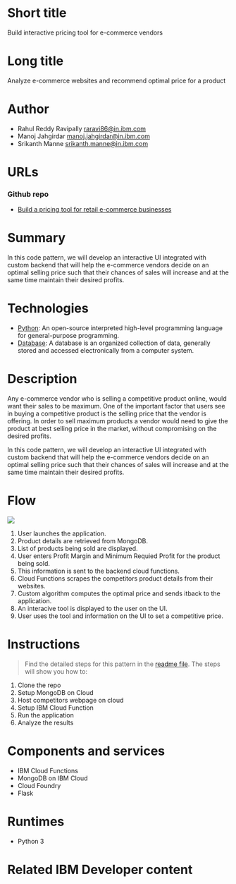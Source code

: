 # Short title

Build interactive pricing tool for e-commerce vendors

# Long title

Analyze e-commerce websites and recommend optimal price for a product

# Author

* Rahul Reddy Ravipally <raravi86@in.ibm.com>
* Manoj Jahgirdar <manoj.jahgirdar@in.ibm.com>
* Srikanth Manne <srikanth.manne@in.ibm.com>

# URLs

### Github repo

* [Build a pricing tool for retail e-commerce businesses](https://github.com/IBM/analyze_ecommerce_websites_and_recommend_optimal_price)

# Summary

In this code pattern, we will develop an interactive UI integrated with custom backend that will help the e-commerce vendors decide on an optimal selling price such that their chances of sales will increase and at the same time maintain their desired profits.

# Technologies

* [Python](https://en.wikipedia.org/wiki/Python_(programming_language)): An open-source interpreted high-level programming language for general-purpose programming.
* [Database](https://en.wikipedia.org/wiki/Database): A database is an organized collection of data, generally stored and accessed electronically from a computer system.

# Description

Any e-commerce vendor who is selling a competitive product online, would want their sales to be maximum. One of the important factor that users see in buying a competitive product is the selling price that the vendor is offering. In order to sell maximum products a vendor would need to give the product at best selling price in the market, without compromising on the desired profits.

In this code pattern, we will develop an interactive UI integrated with custom backend that will help the e-commerce vendors decide on an optimal selling price such that their chances of sales will increase and at the same time maintain their desired profits.

# Flow

![](doc/images/Architecture.png)

  1. User launches the application.
  2. Product details are retrieved from MongoDB.
  3. List of products being sold are displayed.
  4. User enters Profit Margin and Minimum Requied Profit for the product being sold.
  5. This information is sent to the backend cloud functions.
  6. Cloud Functions scrapes the competitors product details from their websites.
  7. Custom algorithm computes the optimal price and sends itback to the application.
  8. An interacive tool is displayed to the user on the UI.
  9. User uses the tool and information on the UI to set a competitive price.


# Instructions

> Find the detailed steps for this pattern in the [readme file](https://github.com/IBM/movie_ticket_booking_application_using_crunchydb/blob/master/README.md). The steps will show you how to:

1. Clone the repo
2. Setup MongoDB on Cloud
3. Host competitors webpage on cloud
4. Setup IBM Cloud Function
5. Run the application
6. Analyze the results

# Components and services

* IBM Cloud Functions
* MongoDB on IBM Cloud
* Cloud Foundry
* Flask

# Runtimes

* Python 3

# Related IBM Developer content
